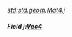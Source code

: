_[std](../../modules/std/std-module.md):[std.geom](../../modules/std/std-geom.md).[Mat4<T>](../../modules/std/std-geom-mat4.md).j_
##### Field j:[Vec4](../../modules/std/std-geom-vec4.md)<T>

